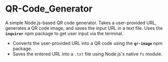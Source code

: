 # QR-Code_Generator
A simple Node.js-based QR code generator. Takes a user-provided URL, generates a QR code image, and saves the input URL in a text file.
Uses the **`inquirer`** npm package to get user input via the terminal.
- Converts the user-provided URL into a QR code using the **`qr-image`** npm package.
- Saves the entered URL into a `.txt` file using Node.js's native `fs` module.
